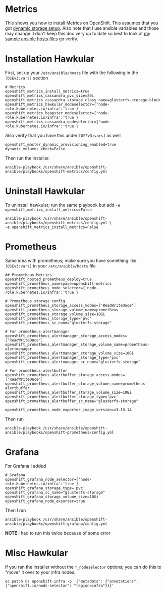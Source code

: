 # Metrics

This shows you how to install Metrics on OpenShift. This assumes that you got [dynamic storage setup](../cns). Also note that I use ansible variables and those may change. I don't keep this doc very up to date so best to look at [my sample ansible hosts files](../ansible_hostfiles) go verify.

# Installation Hawkular

First, set up your `/etc/ansible/hosts` file with the following in the `[OSEv3:vars]` section

```
# Metrics
openshift_metrics_install_metrics=true
openshift_metrics_cassandra_pvc_size=20i
openshift_metrics_cassandra_storage_class_name=glusterfs-storage-block
openshift_metrics_hawkular_nodeselector={'node-role.kubernetes.io/infra':'true'}
openshift_metrics_heapster_nodeselector={'node-role.kubernetes.io/infra':'true'}
openshift_metrics_cassandra_nodeselector={'node-role.kubernetes.io/infra':'true'}
```

Also verify that you have this under `[OSEv3:vars]` as well

```
openshift_master_dynamic_provisioning_enabled=true
dynamic_volumes_check=False
```

Then run the installer.

```
ansible-playbook /usr/share/ansible/openshift-ansible/playbooks/openshift-metrics/config.yml
```

# Uninstall Hawkular

To uninstall hawkular; run the same playbook but add `-e openshift_metrics_install_metrics=False`

```
ansible-playbook /usr/share/ansible/openshift-ansible/playbooks/openshift-metrics/config.yml \
-e openshift_metrics_install_metrics=False
```

# Prometheus

Same idea with prometheus; make sure you have something like `[OSEv3:vars]` in your `/etc/ansible/hosts` file

```
## Prometheus Metrics
openshift_hosted_prometheus_deploy=true
openshift_prometheus_namespace=openshift-metrics
openshift_prometheus_node_selector={'node-role.kubernetes.io/infra':'true'}

# Prometheus storage config
openshift_prometheus_storage_access_modes=['ReadWriteOnce']
openshift_prometheus_storage_volume_name=prometheus
openshift_prometheus_storage_volume_size=10Gi
openshift_prometheus_storage_type='pvc'
openshift_prometheus_sc_name="glusterfs-storage"

# For prometheus-alertmanager
openshift_prometheus_alertmanager_storage_access_modes=['ReadWriteOnce']
openshift_prometheus_alertmanager_storage_volume_name=prometheus-alertmanager
openshift_prometheus_alertmanager_storage_volume_size=10Gi
openshift_prometheus_alertmanager_storage_type='pvc'
openshift_prometheus_alertmanager_sc_name="glusterfs-storage"

# For prometheus-alertbuffer
openshift_prometheus_alertbuffer_storage_access_modes=['ReadWriteOnce']
openshift_prometheus_alertbuffer_storage_volume_name=prometheus-alertbuffer
openshift_prometheus_alertbuffer_storage_volume_size=10Gi
openshift_prometheus_alertbuffer_storage_type='pvc'
openshift_prometheus_alertbuffer_sc_name="glusterfs-storage"

openshift_prometheus_node_exporter_image_version=v3.10.14
```

Then run

```
ansible-playbook /usr/share/ansible/openshift-ansible/playbooks/openshift-prometheus/config.yml
```

# Grafana

For Grafana I added

```
# Grafana
openshift_grafana_node_selector={'node-role.kubernetes.io/infra':'true'}
openshift_grafana_storage_type='pvc'
openshift_grafana_sc_name="glusterfs-storage"
openshift_grafana_storage_volume_size=10Gi
openshift_grafana_node_exporter=true
```

Then I ran 

```
ansible-playbook /usr/share/ansible/openshift-ansible/playbooks/openshift-grafana/config.yml
```

**NOTE** I had to run this twice because of some error

# Misc Hawkular

If you ran the installer without the `*_nodeselector` options; you can do this to "move" it over to your infra nodes.

```
oc patch ns openshift-infra -p '{"metadata": {"annotations": {"openshift.io/node-selector": "region=infra"}}}'
```
